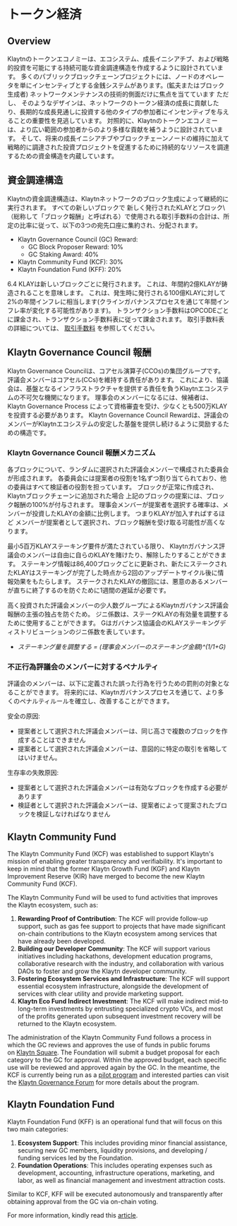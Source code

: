 # トークン経済 <a id="token-economy"></a>

## Overview <a id="overview"></a>

Klaytnのトークンエコノミーは、エコシステム、成長イニシアチブ、および戦略的投資を可能にする持続可能な資金調達構造を作成するように設計されています。 多くのパブリックブロックチェーンプロジェクトには、ノードのオペレータを単にインセンティブとする金銭システムがあります。\(鉱夫またはブロック生成者\) ネットワークメンテナンスの技術的側面だけに焦点を当てています ただし、 そのようなデザインは、ネットワークのトークン経済の成長に貢献したり、長期的な成長見通しに投資する他のタイプの参加者にインセンティブを与えることの重要性を見逃しています。 対照的に、Klaytnのトークンエコノミーは、より広い範囲の参加者からのより多様な貢献を補うように設計されています。 そして、将来の成長イニシアチブやブロックチェーンノードの維持に加えて戦略的に調達された投資プロジェクトを促進するために持続的なリソースを調達するための資金構造を内蔵しています。

## 資金調達構造 <a id="funding-structure"></a>

Klaytnの資金調達構造は、Klaytnネットワークのブロック生成によって継続的に実行されます。 すべての新しいブロックで 新しく発行されたKLAYとブロック\（総称して「ブロック報酬」と呼ばれる）で使用される取引手数料の合計は、所定の比率に従って、以下の3つの宛先口座に集約され、分配されます。

* Klaytn Governance Council (GC) Reward:
    * GC Block Proposer Reward: 10%
    * GC Staking Award: 40%
* Klaytn Community Fund \(KCF\): 30%
* Klaytn Foundation Fund \(KFF\): 20%

6.4 KLAYは新しいブロックごとに発行されます。 これは、年間約2億KLAYが鋳造されることを意味します。 これは、発生時に発行される100億KLAYに対して2%の年間インフレに相当します(クラインガバナンスプロセスを通じて年間インフレ率が変化する可能性があります)。 トランザクション手数料はOPCODEごとに課金され、トランザクション手数料表に従って課金されます。 取引手数料表の詳細については、 [取引手数料](transaction-fees/transaction-fees.md) を参照してください。

## Klaytn Governance Council 報酬 <a id="klaytn-governance-council-reward"></a>

Klaytn Governance Councilは、コアセル演算子\(CCOs\)の集団グループです。 評議会メンバーはコアセル\(CCs\)を維持する責任があります。 これにより、協議会は、基盤となるインフラストラクチャを提供する責任を負うKlaytnエコシステムの不可欠な機関になります。 理事会のメンバーになるには、候補者は、Klaytn Governance Process によって資格審査を受け、少なくとも500万KLAYを投資する必要があります。 Klaytn Governance Council Rewardは、評議会のメンバーがKlaytnエコシステムの安定した基盤を提供し続けるように奨励するための構造です。

### Klaytn Governance Council 報酬メカニズム <a id="klaytn-governance-council-reward-mechanism"></a>

各ブロックについて、ランダムに選択された評議会メンバーで構成された委員会が形成されます。 各委員会には提案者の役割を1名ずつ割り当てられており、他の委員はすべて検証者の役割を担っています。 ブロックが正常に作成され、Klaytnブロックチェーンに追加された場合 上記のブロックの提案には、ブロック報酬の100%が付与されます。 理事会メンバーが提案者を選択する確率は、メンバーが投資したKLAYの金額に比例します。 つまりKLAYが加入すればするほど メンバーが提案者として選択され、ブロック報酬を受け取る可能性が高くなります。

最小5百万KLAYステーキング要件が満たされている限り、 Klaytnガバナンス評議会のメンバーは自由に自らのKLAYを賭けたり、解除したりすることができます。 ステーキング情報は86,400ブロックごとに更新され、新たにステークされたKLAYはステーキングが完了した時点から2回のアップデートサイクル後に情報効果をもたらします。 ステークされたKLAYの撤回には、悪意のあるメンバーが直ちに終了するのを防ぐために1週間の遅延が必要です。

高く投資された評議会メンバーの少人数グループによるKlaytnガバナンス評議会報酬の主張の独占を防ぐため。 ジニ係数は、ステークKLAYの有効量を調整するために使用することができます。 Gはガバナンス協議会のKLAYステーキングディストリビューションのジニ係数を表しています。

* _ステーキング量を調整する = \(理事会メンバーのステーキング金額\)^\(1/1+G\)_


### 不正行為評議会のメンバーに対するペナルティ <a id="penalty-for-misbehaving-council-members"></a>

評議会のメンバーは、以下に定義された誤った行為を行うための罰則の対象となることができます。 将来的には、Klaytnガバナンスプロセスを通じて、より多くのペナルティルールを確立し、改善することができます。

安全の原因:

* 提案者として選択された評議会メンバーは、同じ高さで複数のブロックを作成することはできません
* 提案者として選択された評議会メンバーは、意図的に特定の取引を省略してはいけません。

生存率の失敗原因:

* 提案者として選択された評議会メンバーは有効なブロックを作成する必要があります
* 検証者として選択された評議会メンバーは、提案者によって提案されたブロックを検証しなければなりません

## Klaytn Community Fund <a id="klaytn-community-fund"></a>
The Klaytn Community Fund (KCF) was established to support Klaytn's mission of enabling greater transparency and verifiability. It's important to keep in mind that the former Klaytn Growth Fund (KGF) and Klaytn Improvement Reserve (KIR) have merged to become the new Klaytn Community Fund (KCF).

The Klaytn Community Fund will be used to fund activities that improves the Klaytn ecosystem, such as:

1. **Rewarding Proof of Contribution**: The KCF will provide follow-up support, such as gas fee support to projects that have made significant on-chain contributions to the Klaytn ecosystem among services that have already been developed.
2. **Building our Developer Community**: The KCF will support various initiatives including hackathons, development education programs, collaborative research with the industry, and collaboration with various DAOs to foster and grow the Klaytn developer community.
3. **Fostering Ecosystem Services and Infrastructure**: The KCF will support essential ecosystem infrastructure, alongside the development of services with clear utility and provide marketing support.
4. **Klaytn Eco Fund Indirect Investment**: The KCF will make indirect mid-to long-term investments by entrusting specialized crypto VCs, and most of the profits generated upon subsequent investment recovery will be returned to the Klaytn ecosystem.

The administration of the Klaytn Community Fund follows a process in which the GC reviews and approves the use of funds in public forums on [Klaytn Square](https://square.klaytn.foundation/Home). The Foundation will submit a budget proposal for each category to the GC for approval. Within the approved budget, each specific use will be reviewed and approved again by the GC. In the meantime, the KCF is currently being run as a [pilot program](https://klaytn.foundation/kcf-grant-pilot/) and interested parties can visit the [Klaytn Governance Forum](https://govforum.klaytn.foundation/t/operational-procedures-of-the-kcf-grant-program-pilot/288) for more details about the program.

## Klaytn Foundation Fund <a id="klaytn-foundation-fund"></a>

Klaytn Foundation Fund (KFF) is an operational fund that will focus on this two main categories:

1. **Ecosystem Support**: This includes providing minor financial assistance, securing new GC members, liquidity provisions, and developing / funding services led by the Foundation.
2. **Foundation Operations**: This includes operating expenses such as development, accounting, infrastructure operations, marketing, and labor, as well as financial management and investment attraction costs.

Similar to KCF, KFF will be executed autonomously and transparently after obtaining approval from the GC via on-chain voting.

For more information, kindly read this [article](https://medium.com/klaytn/klaytn-tokenomics-optimization-governance-proposal-securing-a-sustainable-verifiable-token-1efd2a49b04e).
